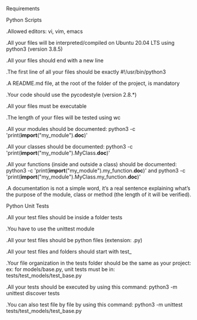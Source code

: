 Requirements

Python Scripts

.Allowed editors: vi, vim, emacs

.All your files will be interpreted/compiled on Ubuntu 20.04 LTS using python3 (version 3.8.5)

.All your files should end with a new line

.The first line of all your files should be exactly #!/usr/bin/python3

.A README.md file, at the root of the folder of the project, is mandatory

.Your code should use the pycodestyle (version 2.8.*)

.All your files must be executable

.The length of your files will be tested using wc

.All your modules should be documented: python3 -c 'print(__import__("my_module").__doc__)'

.All your classes should be documented: python3 -c 'print(__import__("my_module").MyClass.__doc__)'

.All your functions (inside and outside a class) should be documented: python3 -c 'print(__import__("my_module").my_function.__doc__)' and python3 -c 'print(__import__("my_module").MyClass.my_function.__doc__)'

.A documentation is not a simple word, it’s a real sentence explaining what’s the purpose of the module, class or method (the length of it will be verified).

Python Unit Tests

.All your test files should be inside a folder tests

.You have to use the unittest module

.All your test files should be python files (extension: .py)

.All your test files and folders should start with test_

.Your file organization in the tests folder should be the same as your project: ex: for models/base.py, unit tests must be in: tests/test_models/test_base.py

.All your tests should be executed by using this command: python3 -m unittest discover tests

.You can also test file by file by using this command: python3 -m unittest tests/test_models/test_base.py
